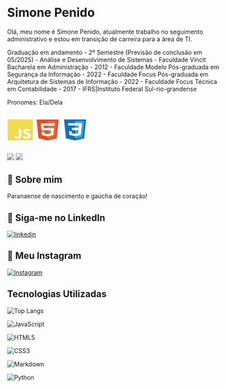 # Simone Penido

Olá, meu nome é Simone Penido, atualmente trabalho no seguimento administrativo e estou em transição de carreira para a área de TI.

Graduação em andamento - 2º Semestre (Previsão de conclusão em 05/2025) - Análise e Desenvolvimento de Sistemas - Faculdade Vincit
Bacharela em Administração - 2012 - Faculdade Modelo
Pós-graduada em Segurança da Informação - 2022 - Faculdade Focus
Pós-graduada em Arquitetura de Sistemas de Informação - 2022 - Faculdade Focus
Técnica em Contabilidade - 2017 - IFRS|Instituto Federal Sul-rio-grandense


Pronomes: Ela/Dela

<div style="display: inline_block"><br>
  <img align="center" alt="Rafa-Js" height="50" width="60" src="https://raw.githubusercontent.com/devicons/devicon/master/icons/javascript/javascript-plain.svg">
  <img align="center" alt="Rafa-HTML" height="50" width="60" src="https://raw.githubusercontent.com/devicons/devicon/master/icons/html5/html5-original.svg">
  <img align="center" alt="Rafa-CSS" height="50" width="60" src="https://raw.githubusercontent.com/devicons/devicon/master/icons/css3/css3-original.svg">
   </div>
  
  ##
 <div>
 <a href="https://discord.gg/simpenido#4412" target="_blank"><img src="https://img.shields.io/badge/Discord-7289DA?style=for-the-badge&logo=discord&logoColor=white" target="_blank"></a> 
  <a href = "mailto:simpenido@gmail.com"><img src="https://img.shields.io/badge/-Gmail-%23333?style=for-the-badge&logo=gmail&logoColor=white" target="_blank"></a>
 </div>
 

## 🚀 Sobre mim
Paranaense de nascimento e gaúcha de coração!


## 🔗 Siga-me no LinkedIn
[![linkedin](https://img.shields.io/badge/linkedin-0A66C2?style=for-the-badge&logo=linkedin&logoColor=white)](https://www.linkedin.com/SimonePenido/)


## 🔗 Meu Instagram
[![Instagram](https://img.shields.io/badge/Instagram-000?style=for-the-badge&logo=instagram)](https://www.instagram.com/admsimone/)


## Tecnologias Utilizadas

![Top Langs](https://github-readme-stats-git-masterrstaa-rickstaa.vercel.app/api/top-langs/?username=SimonePenido&layout=compact&bg_color=000&border_color=30A3DC&title_color=E94D5F&text_color=FFF)



![JavaScript](https://img.shields.io/badge/JavaScript-000?style=for-the-badge&logo=javascript)

![HTML5](https://img.shields.io/badge/HTML5-000?style=for-the-badge&logo=html5)

![CSS3](https://img.shields.io/badge/CSS3-000?style=for-the-badge&logo=css3&logoColor=264CE4)

![Markdown](https://img.shields.io/badge/Markdown-000?style=for-the-badge&logo=markdown)

![Python](https://img.shields.io/badge/Python-000?style=for-the-badge&logo=python)
